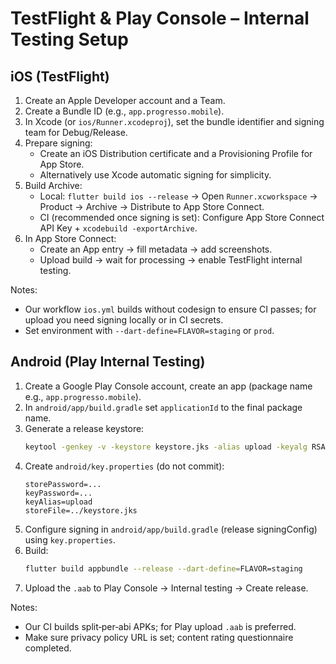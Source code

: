 # TestFlight & Play Console – Internal Testing Setup

## iOS (TestFlight)
1. Create an Apple Developer account and a Team.
2. Create a Bundle ID (e.g., `app.progresso.mobile`).
3. In Xcode (or `ios/Runner.xcodeproj`), set the bundle identifier and signing team for Debug/Release.
4. Prepare signing:
   - Create an iOS Distribution certificate and a Provisioning Profile for App Store.
   - Alternatively use Xcode automatic signing for simplicity.
5. Build Archive:
   - Local: `flutter build ios --release` → Open `Runner.xcworkspace` → Product → Archive → Distribute to App Store Connect.
   - CI (recommended once signing is set): Configure App Store Connect API Key + `xcodebuild -exportArchive`.
6. In App Store Connect:
   - Create an App entry → fill metadata → add screenshots.
   - Upload build → wait for processing → enable TestFlight internal testing.

Notes:
- Our workflow `ios.yml` builds without codesign to ensure CI passes; for upload you need signing locally or in CI secrets.
- Set environment with `--dart-define=FLAVOR=staging` or `prod`.

## Android (Play Internal Testing)
1. Create a Google Play Console account, create an app (package name e.g., `app.progresso.mobile`).
2. In `android/app/build.gradle` set `applicationId` to the final package name.
3. Generate a release keystore:
   ```bash
   keytool -genkey -v -keystore keystore.jks -alias upload -keyalg RSA -keysize 2048 -validity 10000
   ```
4. Create `android/key.properties` (do not commit):
   ```
   storePassword=...
   keyPassword=...
   keyAlias=upload
   storeFile=../keystore.jks
   ```
5. Configure signing in `android/app/build.gradle` (release signingConfig) using `key.properties`.
6. Build:
   ```bash
   flutter build appbundle --release --dart-define=FLAVOR=staging
   ```
7. Upload the `.aab` to Play Console → Internal testing → Create release.

Notes:
- Our CI builds split‑per‑abi APKs; for Play upload `.aab` is preferred.
- Make sure privacy policy URL is set; content rating questionnaire completed.